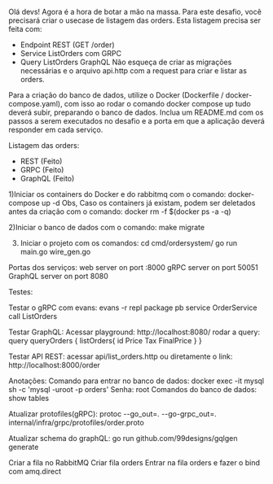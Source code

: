 Olá devs!
Agora é a hora de botar a mão na massa. Para este desafio, você precisará criar o usecase de listagem das orders.
Esta listagem precisa ser feita com:
- Endpoint REST (GET /order)
- Service ListOrders com GRPC
- Query ListOrders GraphQL
Não esqueça de criar as migrações necessárias e o arquivo api.http com a request para criar e listar as orders.

Para a criação do banco de dados, utilize o Docker (Dockerfile / docker-compose.yaml), com isso ao rodar o comando docker compose up tudo deverá subir, preparando o banco de dados.
Inclua um README.md com os passos a serem executados no desafio e a porta em que a aplicação deverá responder em cada serviço.

Listagem das orders:
- REST (Feito)
- GRPC (Feito)
- GraphQL (Feito)


1)Iniciar os containers do Docker e do rabbitmq com o comando:
docker-compose up -d
Obs, Caso os containers já existam, podem ser deletados antes da criação com o comando:
docker rm -f $(docker ps -a -q)

2)Iniciar o banco de dados com o comando:
make migrate

3) Iniciar o projeto com os comandos:
cd cmd/ordersystem/
go run main.go wire_gen.go

Portas dos serviços:
    web server on port :8000
    gRPC server on port 50051
    GraphQL server on port 8080



Testes:

Testar o gRPC com evans:
evans -r repl
package pb
service OrderService
call ListOrders

Testar GraphQL:
Acessar playground: http://localhost:8080/
rodar a query:
query queryOrders {
  listOrders{
    id
    Price
    Tax
    FinalPrice
  }
}

Testar API REST:
acessar api/list_orders.http
ou diretamente o link: http://localhost:8000/order

Anotações:
Comando para entrar no banco de dados:
    docker exec -it mysql sh -c 'mysql -uroot -p orders'
    Senha: root
    Comandos do banco de dados:
        show tables

Atualizar protofiles(gRPC):
protoc --go_out=. --go-grpc_out=. internal/infra/grpc/protofiles/order.proto 

Atualizar schema do graphQL:
go run github.com/99designs/gqlgen generate

Criar a fila no RabbitMQ
Criar fila orders
Entrar na fila orders e fazer o bind com amq.direct